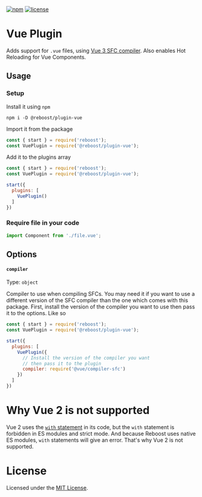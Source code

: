 [![npm](https://img.shields.io/npm/v/@reboost/plugin-vue?style=flat-square)](https://www.npmjs.com/package/@reboost/plugin-vue)
[![license](https://img.shields.io/npm/l/@reboost/plugin-vue?style=flat-square)](/LICENSE)

# Vue Plugin
Adds support for `.vue` files, using [Vue 3 SFC compiler](https://www.npmjs.com/package/@vue/compiler-sfc).
Also enables Hot Reloading for Vue Components.

## Usage
### Setup
Install it using `npm`
```shell
npm i -D @reboost/plugin-vue
```
Import it from the package
```js
const { start } = require('reboost');
const VuePlugin = require('@reboost/plugin-vue');
```
Add it to the plugins array
```js
const { start } = require('reboost');
const VuePlugin = require('@reboost/plugin-vue');

start({
  plugins: [
    VuePlugin()
  ]
})
```
### Require file in your code
```js
import Component from './file.vue';
```

## Options
#### `compiler`
Type: `object`

Compiler to use when compiling SFCs. You may need it if you want to use a different version
of the SFC compiler than the one which comes with this package. First, install the version of the compiler
you want to use then pass it to the options. Like so
```js
const { start } = require('reboost');
const VuePlugin = require('@reboost/plugin-vue');

start({
  plugins: [
    VuePlugin({
      // Install the version of the compiler you want
      // then pass it to the plugin
      compiler: require('@vue/compiler-sfc')
    })
  ]
})
```

# Why Vue 2 is not supported
Vue 2 uses the [`with` statement](https://developer.mozilla.org/en-US/docs/Web/JavaScript/Reference/Statements/with)
in its code, but the `with` statement is forbidden in ES modules and strict mode. And because Reboost uses native
ES modules, `with` statements will give an error. That's why Vue 2 is not supported.

# License
Licensed under the [MIT License](/LICENSE).

